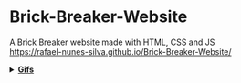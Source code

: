 # Brick-Breaker-Website
A Brick Breaker website made with HTML, CSS and JS  
https://rafael-nunes-silva.github.io/Brick-Breaker-Website/
<details>
  <summary><b><u>Gifs</u></b></summary>
